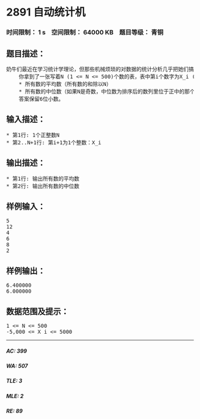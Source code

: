 # 2891 自动统计机   
### 时间限制： 1 s&nbsp;&nbsp;&nbsp;&nbsp;空间限制： 64000 KB&nbsp;&nbsp;&nbsp;&nbsp;题目等级： 青铜  
## 题目描述：  

<pre>
奶牛们最近在学习统计学理论，但那些机械烦琐的对数据的统计分析几乎把她们搞疯了。于是奶牛们找到了你，希望你能帮帮她们。
    你拿到了一张写着N (1 <= N <= 500)个数的表，表中第i个数字为X_i (-5,000 <= X_i <= 5000)，你的任务是计算如下两个值：
    * 所有数的平均数（所有数的和除以N）
    * 所有数的中位数（如果N是奇数，中位数为排序后的数列里位于正中的那个；如果N是偶数，中位数是排序后的数列位于正中的两个数的平均数）
    答案保留6位小数。
</pre>
  
  
## 输入描述：  

<pre>
* 第1行: 1个正整数N
* 第2..N+1行: 第i+1为1个整数：X_i
</pre>
  
  
## 输出描述：  

<pre>
* 第1行: 输出所有数的平均数
* 第2行: 输出所有数的中位数
</pre>
  
  
## 样例输入：  

<pre>
5
12
4
6
8
2
</pre>
  
  
## 样例输出：  

<pre>
6.400000
6.000000
</pre>
  
  
## 数据范围及提示：  

<pre>
1 <= N <= 500
-5,000 <= X_i <= 5000
</pre>
  
  
***  

##### AC: 399  
##### WA: 507  
##### TLE: 3  
##### MLE: 2  
##### RE: 89  

